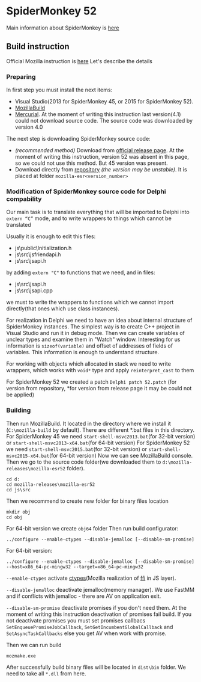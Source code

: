 ﻿# SpiderMonkey 52
Main information about SpiderMonkey is [here](https://developer.mozilla.org/en-US/docs/Mozilla/Projects/SpiderMonkey)

## Build instruction
Official Mozilla instruction is [here](https://developer.mozilla.org/en-US/docs/Mozilla/Projects/SpiderMonkey/Build_Documentation)
Let's describe the details

### Preparing
In first step you must install the next items:
  - Visual Studio(2013 for SpiderMonkey 45, or 2015 for SpiderMonkey 52).
  - [MozillaBuild](https://wiki.mozilla.org/MozillaBuild)
  - [Mercurial](https://www.mercurial-scm.org/downloads). At the moment of writing this instruction last version(4.1) could not download source code.
The source code was downloaded by version 4.0

The next step is downloading SpiderMonkey source code:
  - *(recommended method)* Download from [official release page](https://developer.mozilla.org/en-US/docs/Mozilla/Projects/SpiderMonkey/Releases).
At the moment of writing this instruction, version 52 was absent in this page, so we could not use this method. But 45 version was present.
  - Download directly from [repository](https://hg.mozilla.org/releases) *(the version may be unstable)*. It is placed at folder `mozilla-esr<version_number>`

### Modification of SpiderMonkey source code for Delphi compability
Our main task is to translate everything that will be imported to Delphi into `extern “C”` mode, and to write wrappers to things which cannot be translated

Usually it is enough to edit this files:
 - js\public\Initialization.h
 - js\src\jsfriendapi.h
 - js\src\jsapi.h
 
by adding `extern "C"` to functions that we need, and in files:
 - js\src\jsapi.h
 - js\src\jsapi.cpp

we must to write the wrappers to functions which we cannot import directly(that ones which use class instances).

For realization in Delphi we need to have an idea about internal structure of SpiderMonkey instances.
The simplest way is to create C++ project in Visual Studio and run it in debug mode.
Then we can create variables of unclear types and examine them in "Watch" window.
Interesting for us information is `sizeof(variable)` and offset of addresses of fields of variables.
This information is enough to understand structure.

For working with objects which allocated in stack we need to write wrappers, which works with `void*` type and apply `reinterpret_cast` to them

For SpiderMonkey 52 we created a patch `Delphi patch 52.patch` (for version from repository, *for version from release page it may be could not be applied)

### Building
Then run MozillaBuild. It located in the directory where we install it (`C:\mozilla-build` by default). There are different *.bat files in this directory.
For SpiderMonkey 45 we need `start-shell-msvc2013.bat`(for 32-bit version) or `start-shell-msvc2013-x64.bat`(for 64-bit version)
For SpiderMonkey 52 we need `start-shell-msvc2015.bat`(for 32-bit version) or `start-shell-msvc2015-x64.bat`(for 64-bit version)
Now we can see MozillaBuild console.
Then we go to the source code folder(we downloaded them to `d:\mozilla-releases\mozilla-esr52` folder).

    cd d:
    cd mozilla-releases\mozilla-esr52
    cd js\src

Then we recommend to create new folder for binary files location

    mkdir obj
    cd obj

For 64-bit version we create `obj64` folder
Then run build configurator:

    ../configure --enable-ctypes --disable-jemalloc [--disable-sm-promise]

For 64-bit version:

    ../configure --enable-ctypes --disable-jemalloc [--disable-sm-promise] --host=x86_64-pc-mingw32 --target=x86_64-pc-mingw32
    
 `--enable-ctypes` activate [ctypes](https://developer.mozilla.org/en-US/docs/Mozilla/js-ctypes)(Mozilla realization of [ffi](https://github.com/ffi/ffi) in JS layer).
 
 `--disable-jemalloc` deactivate jemalloc(memory manager). We use FastMM and if conflicts with jemalloc - there are AV on application exit.

 `--disable-sm-promise` deactivate promises if you don't need them. At the moment of writing this instruction deactivation of promises fail build.
If you not deactivate promises you must set promises callbacs `SetEnqueuePromiseJobCallback`, `SetGetIncumbentGlobalCallback` and `SetAsyncTaskCallbacks` else you get AV when work with promise.

Then we can run build

    mozmake.exe

After successfully build binary files will be located in `dist\bin` folder. We need to take all `*.dll` from here.